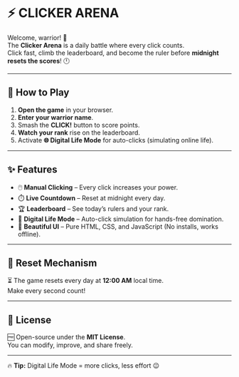 # ⚡ CLICKER ARENA

Welcome, warrior! 🏹  
The **Clicker Arena** is a daily battle where every click counts.  
Click fast, climb the leaderboard, and become the ruler before **midnight resets the scores**! 🕛

---

## 🎯 How to Play
1. **Open the game** in your browser.
2. **Enter your warrior name**.
3. Smash the **CLICK!** button to score points.
4. **Watch your rank** rise on the leaderboard.
5. Activate **🌐 Digital Life Mode** for auto-clicks (simulating online life).

---

## ✨ Features
- 🖱️ **Manual Clicking** – Every click increases your power.
- ⏱️ **Live Countdown** – Reset at midnight every day.
- 🏆 **Leaderboard** – See today’s rulers and your rank.
- 🚀 **Digital Life Mode** – Auto-click simulation for hands-free domination.
- 🎨 **Beautiful UI** – Pure HTML, CSS, and JavaScript (No installs, works offline).

---

## 📅 Reset Mechanism
⏳ The game resets every day at **12:00 AM** local time.  
Make every second count!

---

## 📜 License
🆓 Open-source under the **MIT License**.  
You can modify, improve, and share freely.

---

🔥 **Tip:** Digital Life Mode = more clicks, less effort 😉

